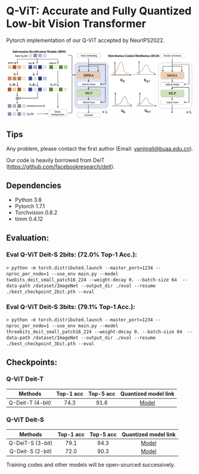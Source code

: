 # Q-ViT: Accurate and Fully Quantized Low-bit Vision Transformer

Pytorch implementation of our Q-ViT accepted by NeurIPS2022.


<div align="center">
  <img src="pic.png" width="800"/>
</div>

## Tips

Any problem, please contact the first author (Email: yanjingli@buaa.edu.cn). 

Our code is heavily borrowed from DeiT (https://github.com/facebookresearch/deit).
## Dependencies
* Python 3.8
* Pytorch 1.7.1
* Torchvision 0.8.2
* timm 0.4.12

## Evaluation: 

  ### Eval Q-ViT Deit-S 2bits: (72.0% Top-1 Acc.):
    
    > python -m torch.distributed.launch --master_port=1234 --nproc_per_node=1 --use_env main.py --model twobits_deit_small_patch16_224 --weight-decay 0. --batch-size 64  --data-path /dataset/ImageNet --output_dir ./eval --resume ./best_checkpoint_2bit.pth --eval

  ### Eval Q-ViT Deit-S 3bits: (79.1% Top-1 Acc.):
    
    > python -m torch.distributed.launch --master_port=1234 --nproc_per_node=1 --use_env main.py --model threebits_deit_small_patch16_224 --weight-decay 0. --batch-size 64  --data-path /dataset/ImageNet --output_dir ./eval --resume ./best_checkpoint_3bit.pth --eval
    
## Checkpoints: 

  ### Q-ViT Deit-T

| Methods | Top-1 acc | Top-5 acc | Quantized model link |
|:-------:|:---------:|:---------:|:--------------------:|
| Q-Deit-T (4-bit)  |  74.3     |  91.6     | [Model](https://drive.google.com/file/d/1kRtJ0YkA5DiRYixZznV-93SMVqX4MVFQ/view?usp=share_link)  |

  ### Q-ViT Deit-S

| Methods | Top-1 acc | Top-5 acc | Quantized model link |
|:-------:|:---------:|:---------:|:--------------------:|
| Q-DeiT-S (3-bit)  |  79.1     |  94.3     | [Model](https://drive.google.com/file/d/1UbyrKB4h3fx8fsTQboz6IOZBy-utBlq3/view?usp=sharing)  |
| Q-Deit-S (2-bit)  |  72.0     |  90.3     | [Model](https://drive.google.com/file/d/1bcNpJ0Sqt19aJcyCrdmTgqOYCr79HL5f/view?usp=sharing)  |


Training codes and other models will be open-sourced successively.

